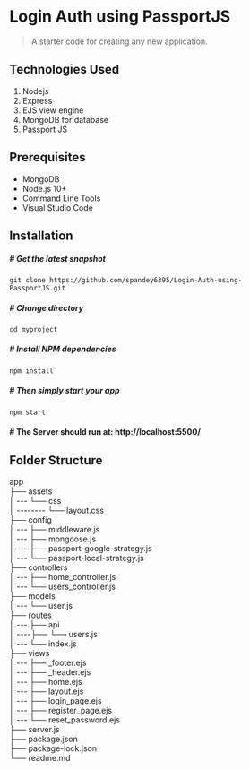 # Login Auth using PassportJS

> A starter code for creating any new application.

## Technologies Used

1.  Nodejs
2.  Express
3.  EJS view engine
4.  MongoDB for database
5.  Passport JS

## Prerequisites

- MongoDB
- Node.js 10+
- Command Line Tools
- Visual Studio Code

## Installation

##### # Get the latest snapshot

`git clone https://github.com/spandey6395/Login-Auth-using-PassportJS.git`

##### # Change directory

`cd myproject`

##### # Install NPM dependencies

`npm install`

##### # Then simply start your app

`npm start`

#### # The Server should run at: http://localhost:5500/

## Folder Structure

app <br>
├── assets <br>
│ --- └── css <br>
│ -------- └── layout.css <br>
├── config <br>
│ --- ├── middleware.js <br>
│ --- ├── mongoose.js <br>
│ --- ├── passport-google-strategy.js <br>
│ --- └── passport-local-strategy.js <br>
├── controllers <br>
│ --- ├── home_controller.js <br>
│ --- └── users_controller.js <br>
├── models <br>
│ --- └── user.js <br>
├── routes <br>
│ --- ├── api <br>
│ ----├── └── users.js <br>
│ --- └── index.js <br>
├── views <br>
│ --- ├── \_footer.ejs <br>
│ --- ├── \_header.ejs <br>
│ --- ├── home.ejs <br>
│ --- ├── layout.ejs <br>
│ --- ├── login_page.ejs <br>
│ --- ├── register_page.ejs <br>
│ --- └── reset_password.ejs <br>
├── server.js <br>
├── package.json <br>
├── package-lock.json <br>
└── readme.md <br>
